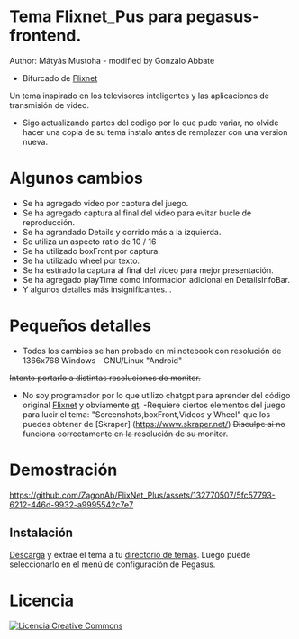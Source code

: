 # Tema Flixnet_Pus para pegasus-frontend.
Author: Mátyás Mustoha - modified by Gonzalo Abbate
- Bifurcado de [Flixnet](https://github.com/mmatyas/pegasus-theme-flixnet)

Un tema inspirado en los televisores inteligentes y las aplicaciones de transmisión de video.

- Sigo actualizando partes del codigo por lo que pude variar, no olvide hacer una copia de su tema instalo antes de remplazar  con una version nueva.

# Algunos cambios
- Se ha agregado video por captura del juego.
- Se ha agregado captura al final del video para evitar bucle de reproducción.
- Se ha agrandado Details y corrido más a la izquierda.
- Se utiliza un aspecto ratio de 10 / 16
- Se ha utilizado boxFront por captura.
- Se ha utilizado wheel por texto.
- Se ha estirado la captura al final del video para mejor presentación.
- Se ha agregado playTime como informacion adicional en DetailsInfoBar.
- Y algunos detalles más insignificantes...

# Pequeños detalles
- Todos los cambios se han probado en mi notebook con resolución de 1366x768 Windows - GNU/Linux <del>"Android"</del> 

<del> Intento portarlo a distintas resoluciones de monitor.</del>
- No soy programador por lo que utilizo chatgpt para aprender del código original [Flixnet](https://github.com/mmatyas/pegasus-theme-flixnet) y obviamente [qt](https://doc.qt.io/qt-6/gettingstarted.html).
-Requiere ciertos elementos del juego para lucir el tema:  "Screenshots,boxFront,Videos y Wheel"  que los puedes obtener de [Skraper] (https://www.skraper.net/)
<del> Disculpe si no funciona correctamente en la resolución de su monitor.</del>

# Demostración



https://github.com/ZagonAb/FlixNet_Plus/assets/132770507/5fc57793-6212-446d-9932-a9995542c7e7



## Instalación

[Descarga](https://github.com/ZagonAb/FlixNet_Plus/archive/refs/heads/main.zip) y extrae el tema a tu [directorio de temas](http://pegasus-frontend.org/docs/user-guide/installing-themes). Luego puede seleccionarlo en el menú de configuración de Pegasus.


# Licencia
<a rel="license" href="http://creativecommons.org/licenses/by-nc-sa/4.0/"><img alt="Licencia Creative Commons" style="border-width:0" src="https://i.creativecommons.org/l/by-nc-sa/4.0/88x31.png" /></a><br /><a rel="license" href="http://creativecommons.org/licenses/by-nc-sa/4.0/"></a>
